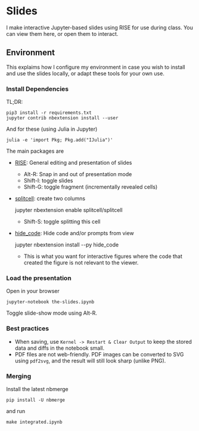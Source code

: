 # Slides

I make interactive Jupyter-based slides using RISE for use during class.
You can view them here, or open them to interact.

## Environment

This explaims how I configure my environment in case you wish to install and use the slides locally, or adapt these tools for your own use.

### Install Dependencies

TL;DR:

    pip3 install -r requirements.txt
    jupyter contrib nbextension install --user

And for these (using Julia in Jupyter)

    julia -e 'import Pkg; Pkg.add("IJulia")'
    
The main packages are

* [RISE](https://github.com/damianavila/RISE): General editing and presentation of slides
  * Alt-R: Snap in and out of presentation mode
  * Shift-I: toggle slides
  * Shift-G: toggle fragment (incrementally revealed cells)
  
* [splitcell](https://www.markroepke.me/posts/2019/06/05/tips-for-slideshows-in-jupyter.html): create two columns 

    jupyter nbextension enable splitcell/splitcell
    
  * Shift-S: toggle splitting this cell

* [hide_code](https://github.com/kirbs-/hide_code): Hide code and/or prompts from view 

    jupyter nbextension install --py hide_code

  * This is what you want for interactive figures where the code that created the figure is not relevant to the viewer.

### Load the presentation

Open in your browser

    jupyter-notebook the-slides.ipynb
    
Toggle slide-show mode using Alt-R.

### Best practices

* When saving, use `Kernel -> Restart & Clear Output` to keep the stored data and diffs in the notebook small.
* PDF files are not web-friendly. PDF images can be converted to SVG using `pdf2svg`, and the result will still look sharp (unlike PNG).

### Merging

Install the latest nbmerge

    pip install -U nbmerge

and run

    make integrated.ipynb


